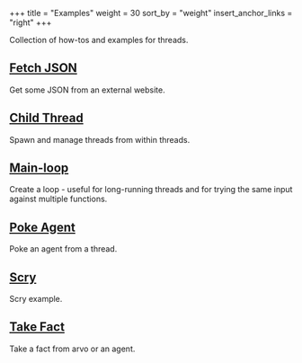 +++
title = "Examples"
weight = 30
sort_by = "weight"
insert_anchor_links = "right"
+++

Collection of how-tos and examples for threads.

## [Fetch JSON](/reference/arvo/threads/examples/get-json)

Get some JSON from an external website.

## [Child Thread](/reference/arvo/threads/examples/child-thread)

Spawn and manage threads from within threads.

## [Main-loop](/reference/arvo/threads/examples/main-loop)

Create a loop - useful for long-running threads and for trying the same input against multiple functions.

## [Poke Agent](/reference/arvo/threads/examples/poke-agent)

Poke an agent from a thread.

## [Scry](/reference/arvo/threads/examples/scry)

Scry example.

## [Take Fact](/reference/arvo/threads/examples/take-fact)

Take a fact from arvo or an agent.
